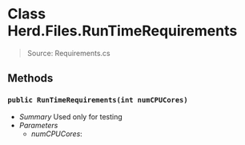# Class Herd.Files.RunTimeRequirements
> Source: Requirements.cs
## Methods
### `public RunTimeRequirements(int numCPUCores)`
* *Summary*
  Used only for testing
* *Parameters*
  * _numCPUCores_: 
